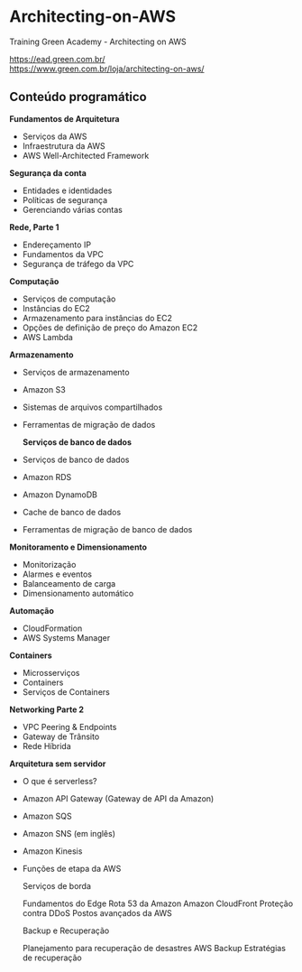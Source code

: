 # Architecting-on-AWS

Training Green Academy - Architecting on AWS 

https://ead.green.com.br/
<br>
https://www.green.com.br/loja/architecting-on-aws/

<h2> Conteúdo programático </h2>

  <strong> Fundamentos de Arquitetura  </strong>

  - Serviços da AWS
  - Infraestrutura da AWS
  - AWS Well-Architected Framework

  <strong> Segurança da conta </strong> 

  - Entidades e identidades
  - Políticas de segurança
  - Gerenciando várias contas

<strong > Rede, Parte 1  </strong>

  - Endereçamento IP
  - Fundamentos da VPC
  - Segurança de tráfego da VPC

 <strong> Computação </strong> 

  - Serviços de computação
  - Instâncias do EC2
  - Armazenamento para instâncias do EC2
  - Opções de definição de preço do Amazon EC2
  - AWS Lambda

   <strong> Armazenamento </strong>

  - Serviços de armazenamento
  - Amazon S3
  - Sistemas de arquivos compartilhados
  - Ferramentas de migração de dados

    <strong> Serviços de banco de dados </strong> 

  - Serviços de banco de dados
  - Amazon RDS
  - Amazon DynamoDB
  - Cache de banco de dados
  - Ferramentas de migração de banco de dados

   <strong> Monitoramento e Dimensionamento </strong> 

  - Monitorização
  - Alarmes e eventos
  - Balanceamento de carga
  - Dimensionamento automático

   <strong> Automação </strong>

  - CloudFormation
  - AWS Systems Manager

  <strong>  Containers </strong> 

  - Microsserviços
  - Containers
  - Serviços de Containers

 <strong> Networking Parte 2 </strong> 

  - VPC Peering & Endpoints
  - Gateway de Trânsito
  - Rede Híbrida

   <strong> Arquitetura sem servidor </strong> 

  - O que é serverless?
  - Amazon API Gateway (Gateway de API da Amazon)
  - Amazon SQS
  - Amazon SNS (em inglês)
  - Amazon Kinesis
  - Funções de etapa da AWS

    Serviços de borda 

    Fundamentos do Edge
    Rota 53 da Amazon
    Amazon CloudFront
    Proteção contra DDoS
    Postos avançados da AWS

    Backup e Recuperação 

    Planejamento para recuperação de desastres
    AWS Backup
    Estratégias de recuperação
